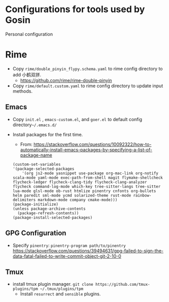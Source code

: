 # Configurations for tools used by Gosin
Personal configuration

# Rime

* Copy `rime/double_pinyin_flypy.schema.yaml` to rime config directory to add 小鹤双拼.
  * https://github.com/rime/rime-double-pinyin
* Copy `rime/default.custom.yaml` to rime config directory to update input methods.

## Emacs

* Copy `init.el` , `emacs-custom.el`, and `goer.el` to  default config directory`~/.emacs.d/`

* Install packages for the first time.

  * From: https://stackoverflow.com/questions/10092322/how-to-automatically-install-emacs-packages-by-specifying-a-list-of-package-name
  ```
  (custom-set-variables
  '(package-selected-packages
      '(org js2-mode yasnippet use-package org-mac-link org-notify scala-mode yaml-mode exec-path-from-shell magit flymake-shellcheck flycheck-ledger flycheck-clang-tidy flycheck-clang-analyzer flycheck command-log-mode which-key tree-sitter-langs tree-sitter lua-mode glsl-mode ob-rust htmlize pinentry cnfonts org-bullets helm paredit sml-mode ycmd solarized-theme rust-mode rainbow-delimiters markdown-mode company cmake-mode)))
  (package-initialize)
  (unless package-archive-contents
    (package-refresh-contents))
  (package-install-selected-packages)
  ```
## GPG Configuration
  * Specify `pinentry`:
    `pinentry-program path/to/pinentry`
    https://stackoverflow.com/questions/39494631/gpg-failed-to-sign-the-data-fatal-failed-to-write-commit-object-git-2-10-0

## Tmux
* install tmux plugin manager.
  `git clone https://github.com/tmux-plugins/tpm ~/.tmux/plugins/tpm`
  * Install `resurrect` and `sensible` plugins.
